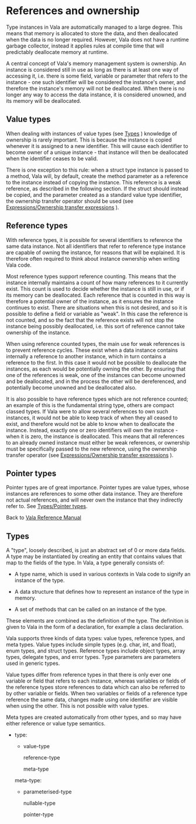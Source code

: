 <div id="references-and-ownership" class="section level1">

References and ownership
========================

Type instances in Vala are automatically managed to a large degree. This
means that memory is allocated to store the data, and then deallocated
when the data is no longer required. However, Vala does not have a
runtime garbage collector, instead it applies rules at compile time that
will predictably deallocate memory at runtime.

A central concept of Vala's memory management system is ownership. An
instance is considered still in use as long as there is at least one way
of accessing it, i.e. there is some field, variable or parameter that
refers to the instance - one such identifier will be considered the
instance's owner, and therefore the instance's memory will not be
deallocated. When there is no longer any way to access the data
instance, it is considered unowned, and its memory will be deallocated.

<div id="value-types" class="section level2">

Value types
-----------

When dealing with instances of value types (see
[Types](http://wiki.gnome.org/action/show/Projects/Vala/Manual/Export/Vala/Manual/Types#)
) knowledge of ownership is rarely important. This is because the
instance is copied whenever it is assigned to a new identifier. This
will cause each identifier to become owner of a unique instance - that
instance will then be deallocated when the identifier ceases to be
valid.

There is one exception to this rule: when a struct type instance is
passed to a method, Vala will, by default, create the method parameter
as a reference to the instance instead of copying the instance. This
reference is a weak reference, as described in the following section. If
the struct should instead be copied, and the parameter created as a
standard value type identifier, the ownership transfer operator should
be used (see [Expressions/Ownership transfer
expressions](http://wiki.gnome.org/action/show/Projects/Vala/Manual/Export/Vala/Manual/Expressions#Ownership_transfer_expressions)
).

</div>

<div id="reference-types" class="section level2">

Reference types
---------------

With reference types, it is possible for several identifiers to
reference the same data instance. Not all identifiers that refer to
reference type instance are capable of owning the instance, for reasons
that will be explained. It is therefore often required to think about
instance ownership when writing Vala code.

Most reference types support reference counting. This means that the
instance internally maintains a count of how many references to it
currently exist. This count is used to decide whether the instance is
still in use, or if its memory can be deallocated. Each reference that
is counted in this way is therefore a potential owner of the instance,
as it ensures the instance continues to exist. There are situations when
this is not desired, and so it is possible to define a field or variable
as "weak". In this case the reference is not counted, and so the fact
that the reference exists will not stop the instance being possibly
deallocated, i.e. this sort of reference cannot take ownership of the
instance.

When using reference counted types, the main use for weak references is
to prevent reference cycles. These exist when a data instance contains
internally a reference to another instance, which in turn contains a
reference to the first. In this case it would not be possible to
deallocate the instances, as each would be potentially owning the other.
By ensuring that one of the references is weak, one of the instances can
become unowned and be deallocated, and in the process the other will be
dereferenced, and potentially become unowned and be deallocated also.

It is also possible to have reference types which are not reference
counted; an example of this is the fundamental string type, others are
compact classed types. If Vala were to allow several references to own
such instances, it would not be able to keep track of when they all
ceased to exist, and therefore would not be able to know when to
deallocate the instance. Instead, exactly one or zero identifiers will
own the instance - when it is zero, the instance is deallocated. This
means that all references to an already owned instance must either be
weak references, or ownership must be specifically passed to the new
reference, using the ownership transfer operator (see
[Expressions/Ownership transfer
expressions](http://wiki.gnome.org/action/show/Projects/Vala/Manual/Export/Vala/Manual/Expressions#Ownership_transfer_expressions)
).

</div>

<div id="pointer-types" class="section level2">

Pointer types
-------------

Pointer types are of great importance. Pointer types are value types,
whose instances are references to some other data instance. They are
therefore not actual references, and will never own the instance that
they indirectly refer to. See [Types/Pointer
types](http://wiki.gnome.org/action/show/Projects/Vala/Manual/Export/Vala/Manual/Types#Pointer_types).

Back to [Vala Reference
Manual](http://wiki.gnome.org/action/show/Projects/Vala/Manual/Export/Projects/Vala/Manual#)

</div>

<div id="types" class="section level2">

Types
-----

A "type", loosely described, is just an abstract set of 0 or more data
fields. A type may be instantiated by creating an entity that contains
values that map to the fields of the type. In Vala, a type generally
consists of:

-   A type name, which is used in various contexts in Vala code to
    signify an instance of the type.

-   A data structure that defines how to represent an instance of the
    type in memory.

-   A set of methods that can be called on an instance of the type.

These elements are combined as the definition of the type. The
definition is given to Vala in the form of a declaration, for example a
class declaration.

Vala supports three kinds of data types: value types, reference types,
and meta types. Value types include simple types (e.g. char, int, and
float), enum types, and struct types. Reference types include object
types, array types, delegate types, and error types. Type parameters are
parameters used in generic types.

Value types differ from reference types in that there is only ever one
variable or field that refers to each instance, whereas variables or
fields of the reference types store references to data which can also be
referred to by other variable or fields. When two variables or fields of
a reference type reference the same data, changes made using one
identifier are visible when using the other. This is not possible with
value types.

Meta types are created automatically from other types, and so may have
either reference or value type semantics.

-   type:

    -   value-type

        reference-type

        meta-type

    meta-type:

    -   parameterised-type

        nullable-type

        pointer-type

</div>

</div>
